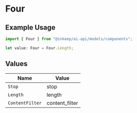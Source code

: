 # Four

## Example Usage

```typescript
import { Four } from "@inkeep/ai-api/models/components";

let value: Four = Four.Length;
```

## Values

| Name            | Value           |
| --------------- | --------------- |
| `Stop`          | stop            |
| `Length`        | length          |
| `ContentFilter` | content_filter  |
